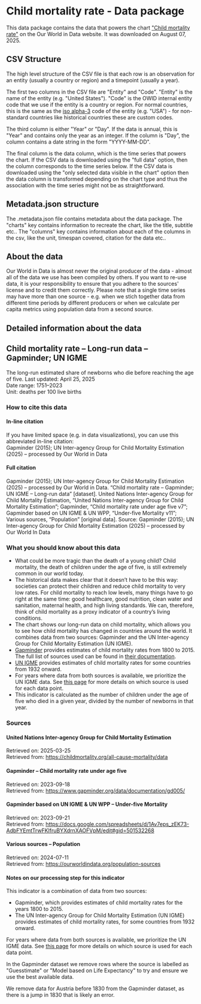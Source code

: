 # Child mortality rate - Data package

This data package contains the data that powers the chart ["Child mortality rate"](https://ourworldindata.org/grapher/child-mortality) on the Our World in Data website. It was downloaded on August 07, 2025.

## CSV Structure

The high level structure of the CSV file is that each row is an observation for an entity (usually a country or region) and a timepoint (usually a year).

The first two columns in the CSV file are "Entity" and "Code". "Entity" is the name of the entity (e.g. "United States"). "Code" is the OWID internal entity code that we use if the entity is a country or region. For normal countries, this is the same as the [iso alpha-3](https://en.wikipedia.org/wiki/ISO_3166-1_alpha-3) code of the entity (e.g. "USA") - for non-standard countries like historical countries these are custom codes.

The third column is either "Year" or "Day". If the data is annual, this is "Year" and contains only the year as an integer. If the column is "Day", the column contains a date string in the form "YYYY-MM-DD".

The final column is the data column, which is the time series that powers the chart. If the CSV data is downloaded using the "full data" option, then the column corresponds to the time series below. If the CSV data is downloaded using the "only selected data visible in the chart" option then the data column is transformed depending on the chart type and thus the association with the time series might not be as straightforward.

## Metadata.json structure

The .metadata.json file contains metadata about the data package. The "charts" key contains information to recreate the chart, like the title, subtitle etc.. The "columns" key contains information about each of the columns in the csv, like the unit, timespan covered, citation for the data etc..

## About the data

Our World in Data is almost never the original producer of the data - almost all of the data we use has been compiled by others. If you want to re-use data, it is your responsibility to ensure that you adhere to the sources' license and to credit them correctly. Please note that a single time series may have more than one source - e.g. when we stich together data from different time periods by different producers or when we calculate per capita metrics using population data from a second source.

## Detailed information about the data


## Child mortality rate – Long-run data – Gapminder; UN IGME
The long-run estimated share of newborns who die before reaching the age of five.
Last updated: April 25, 2025  
Date range: 1751–2023  
Unit: deaths per 100 live births  


### How to cite this data

#### In-line citation
If you have limited space (e.g. in data visualizations), you can use this abbreviated in-line citation:  
Gapminder (2015); UN Inter-agency Group for Child Mortality Estimation (2025) – processed by Our World in Data

#### Full citation
Gapminder (2015); UN Inter-agency Group for Child Mortality Estimation (2025) – processed by Our World in Data. “Child mortality rate – Gapminder; UN IGME – Long-run data” [dataset]. United Nations Inter-agency Group for Child Mortality Estimation, “United Nations Inter-agency Group for Child Mortality Estimation”; Gapminder, “Child mortality rate under age five v7”; Gapminder based on UN IGME & UN WPP, “Under-five Mortality v11”; Various sources, “Population” [original data].
Source: Gapminder (2015); UN Inter-agency Group for Child Mortality Estimation (2025) – processed by Our World In Data

### What you should know about this data
* What could be more tragic than the death of a young child? Child mortality, the death of children under the age of five, is still extremely common in our world today.
* The historical data makes clear that it doesn’t have to be this way: societies can protect their children and reduce child mortality to very low rates. For child mortality to reach low levels, many things have to go right at the same time: good healthcare, good nutrition, clean water and sanitation, maternal health, and high living standards. We can, therefore, think of child mortality as a proxy indicator of a country’s living conditions.
* The chart shows our long-run data on child mortality, which allows you to see how child mortality has changed in countries around the world. It combines data from two sources: Gapminder and the UN Inter-agency Group for Child Mortality Estimation (UN IGME).
* [Gapminder](https://www.gapminder.org/data/documentation/gd005/) provides estimates of child mortality rates from 1800 to 2015. The full list of sources used can be found in [their documentation](https://www.gapminder.org/data/documentation/gd005/).
* [UN IGME](https://childmortality.org/all-cause-mortality/data) provides estimates of child mortality rates for some countries from 1932 onward.
* For years where data from both sources is available, we prioritize the UN IGME data. See [this page](https://docs.google.com/spreadsheets/d/1n-WO7yEbi6sXPpeWrorSEVu8w_Yu5dM0n97q1h16L0g/edit?gid=0#gid=0) for more details on which source is used for each data point.
* This indicator is calculated as the number of children under the age of five who died in a given year, divided by the number of newborns in that year.

### Sources

#### United Nations Inter-agency Group for Child Mortality Estimation
Retrieved on: 2025-03-25  
Retrieved from: https://childmortality.org/all-cause-mortality/data  

#### Gapminder – Child mortality rate under age five
Retrieved on: 2023-09-18  
Retrieved from: https://www.gapminder.org/data/documentation/gd005/  

#### Gapminder based on UN IGME & UN WPP – Under-five Mortality
Retrieved on: 2023-09-21  
Retrieved from: https://docs.google.com/spreadsheets/d/1Av7eps_zEK73-AdbFYEmtTrwFKlfruBYXdrnXAOFVpM/edit#gid=501532268  

#### Various sources – Population
Retrieved on: 2024-07-11  
Retrieved from: https://ourworldindata.org/population-sources  

#### Notes on our processing step for this indicator
This indicator is a combination of data from two sources:
  - Gapminder, which provides estimates of child mortality rates for the years 1800 to 2015.
  - The UN Inter-agency Group for Child Mortality Estimation (UN IGME) provides estimates of child mortality rates, for some countries from 1932 onward.

For years where data from both sources is available, we prioritize the UN IGME data. See [this page](https://docs.google.com/spreadsheets/d/1n-WO7yEbi6sXPpeWrorSEVu8w_Yu5dM0n97q1h16L0g/edit?gid=0#gid=0) for more details on which source is used for each data point.

In the Gapminder dataset we remove rows where the source is labelled as "Guesstimate" or "Model based on Life Expectancy" to try and ensure we use the best available data.

We remove data for Austria before 1830 from the Gapminder dataset, as there is a jump in 1830 that is likely an error.


    